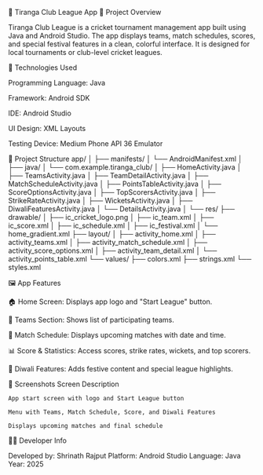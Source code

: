 🏏 Tiranga Club League App
📱 Project Overview

Tiranga Club League is a cricket tournament management app built using Java and Android Studio.
The app displays teams, match schedules, scores, and special festival features in a clean, colorful interface.
It is designed for local tournaments or club-level cricket leagues.

🧰 Technologies Used

Programming Language: Java

Framework: Android SDK

IDE: Android Studio

UI Design: XML Layouts

Testing Device: Medium Phone API 36 Emulator

📂 Project Structure
app/
│
├── manifests/
│   └── AndroidManifest.xml
│
├── java/
│   └── com.example.tiranga_club/
│       ├── HomeActivity.java
│       ├── TeamsActivity.java
│       ├── TeamDetailActivity.java
│       ├── MatchScheduleActivity.java
│       ├── PointsTableActivity.java
│       ├── ScoreOptionsActivity.java
│       ├── TopScorersActivity.java
│       ├── StrikeRateActivity.java
│       ├── WicketsActivity.java
│       ├── DiwaliFeaturesActivity.java
│       └── DetailsActivity.java
│
└── res/
    ├── drawable/
    │   ├── ic_cricket_logo.png
    │   ├── ic_team.xml
    │   ├── ic_score.xml
    │   ├── ic_schedule.xml
    │   ├── ic_festival.xml
    │   └── home_gradient.xml
    ├── layout/
    │   ├── activity_home.xml
    │   ├── activity_teams.xml
    │   ├── activity_match_schedule.xml
    │   ├── activity_score_options.xml
    │   ├── activity_team_detail.xml
    │   └── activity_points_table.xml
    └── values/
        ├── colors.xml
        ├── strings.xml
        └── styles.xml

🖼️ App Features

🏠 Home Screen: Displays app logo and "Start League" button.

👥 Teams Section: Shows list of participating teams.

📅 Match Schedule: Displays upcoming matches with date and time.

📊 Score & Statistics: Access scores, strike rates, wickets, and top scorers.

🎉 Diwali Features: Adds festive content and special league highlights.

🧩 Screenshots
Screen	Description

	App start screen with logo and Start League button

	Menu with Teams, Match Schedule, Score, and Diwali Features

	Displays upcoming matches and final schedule
👨‍💻 Developer Info

Developed by: Shrinath Rajput
Platform: Android Studio
Language: Java
Year: 2025

